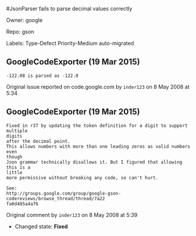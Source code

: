 #JsonParser fails to parse decimal values correctly

Owner: google

Repo: gson

Labels: Type-Defect Priority-Medium auto-migrated 

## GoogleCodeExporter (19 Mar 2015)

```
-122.08 is parsed as -122.0

```

Original issue reported on code.google.com by `inder123` on 8 May 2008 at 5:34


## GoogleCodeExporter (19 Mar 2015)

```
Fixed in r37 by updating the token definition for a digit to support multiple 
digits
after the decimal point. 
This allows numbers with more than one leading zeros as valid numbers even 
though
Json grammar technically disallows it. But I figured that allowing this is a 
little
more permissive without breaking any code, so can't hurt. 

See:
http://groups.google.com/group/google-gson-codereviews/browse_thread/thread/7a22
fa0d485a4a76
```

Original comment by `inder123` on 8 May 2008 at 5:39
- Changed state: **Fixed**


